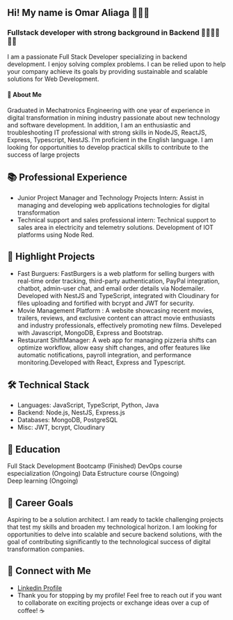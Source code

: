 ## Hi! My name is Omar Aliaga 🤖🤖🤖

<!--
**Omarbit26/Omarbit26** is a ✨ _special_ ✨ repository because its `README.md` (this file) appears on your GitHub profile.

Here are some ideas to get you started:

- 🔭 I’m currently working on ...
- 🌱 I’m currently learning ...
- 👯 I’m looking to collaborate on ...
- 🤔 I’m looking for help with ...
- 💬 Ask me about ...
- 📫 How to reach me: ...
- 😄 Pronouns: ...
- ⚡ Fun fact: ...
-->

### Fullstack developer with strong background in Backend 👨‍💻👨‍💻👨‍💻
I am a passionate Full Stack Developer specializing in backend development. I enjoy solving complex problems. I can be relied upon to help your company achieve its goals by providing sustainable and scalable solutions for Web Development. 

#### 🚀 About Me
Graduated in Mechatronics Engineering with one year of experience in digital transformation in mining industry
passionate about new technology and software development. In addition, I am an enthusiastic and troubleshooting
IT professional with strong skills in NodeJS, ReactJS, Express, Typescript, NestJS. I’m proficient in the English language. I am looking for opportunities to
develop practical skills to contribute to the success of large projects

## 📚 Professional Experience
* Junior Project Manager and Technology Projects Intern: Assist in managing and developing web applications technologies for digital transformation
* Technical support and sales professional intern: Technical support to sales area in electricity and telemetry solutions. Development of IOT platforms using Node Red.

## 🌟 Highlight Projects

* Fast Burguers: FastBurgers is a web platform for selling burgers with real-time order tracking, third-party authentication, PayPal integration, chatbot, admin-user chat, and email order details via Nodemailer. Developed with NestJS and TypeScript, integrated with Cloudinary for files uploading and fortified with bcrypt and JWT for security.
* Movie Management Platform : A website showcasing recent movies, trailers, reviews, and exclusive content can attract movie enthusiasts and industry professionals, effectively promoting new films. Develeped with Javascript, MongoDB, Express and Bootstrap. 
* Restaurant ShiftManager: A web app for managing pizzeria shifts can optimize workflow, allow easy shift changes, and offer features like automatic notifications, payroll integration, and performance monitoring.Developed with React, Express and Typescript. 

## 🛠️ Technical Stack
* Languages: JavaScript, TypeScript, Python, Java
* Backend: Node.js, NestJS, Express.js
* Databases: MongoDB, PostgreSQL
* Misc: JWT, bcrypt, Cloudinary

## 📖 Education
Full Stack Development Bootcamp (Finished)
DevOps course especialization (Ongoing)
Data Estructure course (Ongoing)  
Deep learning (Ongoing)

## 🎯 Career Goals 
Aspiring to be a solution architect. I am ready to tackle challenging projects that test my skills and broaden my technological horizon. I am looking for opportunities to delve into scalable and secure backend solutions, with the goal of contributing significantly to the technological success of digital transformation companies. 

## 🤝 Connect with Me
* [Linkedin Profile](https://www.linkedin.com/in/jose-aliaga-092428315/)
* Thank you for stopping by my profile! Feel free to reach out if you want to collaborate on exciting projects or exchange ideas over a cup of coffee! ☕
